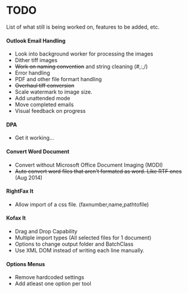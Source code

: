 TODO
====

List of what still is being worked on, features to be added, etc.



#### Outlook Email Handling

* Look into background worker for processing the images
* Dither tiff images
* ~~Work on naming convention~~ and string cleaning (#,:,/)
* Error handling
* PDF and other file formart handling
* ~~Overhaul tiff conversion~~
* Scale watermark to image size.
* Add unattended mode
* Move completed emails
* Visual feedback on progress

#### DPA

* Get it working...

#### Convert Word Document

* Convert without Microsoft Office Document Imaging (MODI)
* ~~Auto convert word files that aren't formated as word. Like RTF ones~~ (Aug 2014)

#### RightFax It

* Allow import of a css file. (faxnumber,name,pathtofile)

#### Kofax It

* Drag and Drop Capability
* Multiple import types (All selected files for 1 document)
* Options to change output folder and BatchClass
* Use XML DOM instead of writing each line manually.

#### Options Menus

* Remove hardcoded settings
* Add atleast one option per tool
